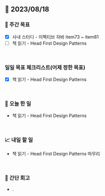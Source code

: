 ## 📅 2023/08/18


### 👏 주간 목표

- [x] 사내 스터디 - 이펙티브 자바 item73 ~ item81
- [ ] 책 읽기 - Head First Design Patterns

<br/>

### 일일 목표 체크리스트(어제 정한 목표)

- [x] 책 읽기 - Head First Design Patterns

<br/>

### 💯 오늘 한 일

- 책 읽기 - Head First Design Patterns

<br/>

### 📈 내일 할 일

- 책 읽기 - Head First Design Patterns 마무리

<br/>

### 🤔 간단 회고

- .
 
